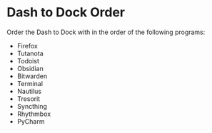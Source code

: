 # Dash to Dock Order

Order the Dash to Dock with in the order of the following programs:

- Firefox
- Tutanota
- Todoist
- Obsidian
- Bitwarden
- Terminal
- Nautilus
- Tresorit
- Syncthing
- Rhythmbox
- PyCharm
